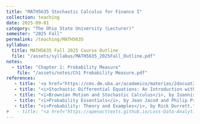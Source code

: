 ```yaml
---
title: "MATH5635 Stochastic Calculus for Finance I"
collection: teaching
date: 2025-09-01
category: "The Ohio State University (Lecturer)"
semester: "2025 Fall"
permalink: /teaching/MATH5635
syllabus: 
  title: MATH5635 Fall 2025 Course Outline
  file: "/assets/syllabus/MATH5635_2025Fall_Outline.pdf"
notes:
  - title: "Chapter 1: Probability Measure"
    file: "/assets/notes/Ch1 Probability Measure.pdf"
references:
   - title: '<a href="https://cms.dm.uba.ar/academico/materias/2docuat2016/analisis_cuantitativo_en_finanzas/Steve_ShreveStochastic_Calculus_for_Finance_II.pdf" target="_blank"><i>Stochastic Calculus for Finance II: Continuous-Time Models</i>, by Steven Shreve</a>'
   - title: "<i>Stochastic Differential Equations: An Introduction with Applications</i>, by Bernt Øksendal."
   - title: "<i>Brownian Motion and Stochastic Calculus</i>, by Ioannis Karatzas and Steven Shreve."
   - title: "<i>Probability Essentials</i>, by Jean Jacod and Philip Protter."
   - title: "<i>Probability: Theory and Examples</i>, by Rick Durrett."
#   - title: "<a href="https://openacttexts.github.io/Loss-Data-Analytics/"><i>Loss Data Analytics.</i></a> An open text authored by the Actuarial Community"
---
```

